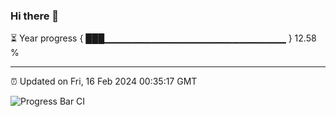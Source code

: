 ### Hi there 👋

⏳ Year progress { ███▁▁▁▁▁▁▁▁▁▁▁▁▁▁▁▁▁▁▁▁▁▁▁▁▁▁▁ } 12.58 %

---

⏰ Updated on Fri, 16 Feb 2024 00:35:17 GMT

![Progress Bar CI](https://github.com/Shyam-Makwana/GitHub-Actions-Demo/workflows/Progress%20Bar%20CI/badge.svg)
